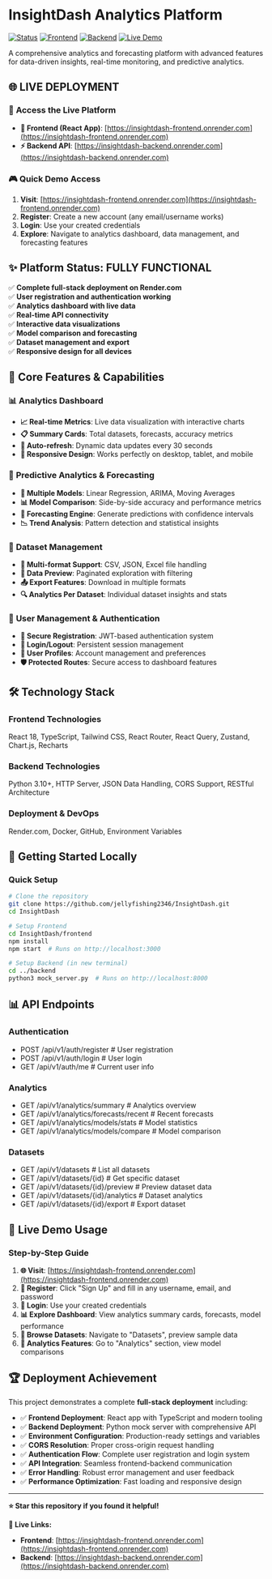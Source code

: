 # InsightDash Analytics Platform

[![Status](https://img.shields.io/badge/Status-LIVE%20DEPLOYED-brightgreen.svg)]()
[![Frontend](https://img.shields.io/badge/Frontend-React%2018-blue.svg)](https://insightdash-frontend.onrender.com)
[![Backend](https://img.shields.io/badge/Backend-Python%20Mock%20Server-green.svg)](https://insightdash-backend.onrender.com)
[![Live Demo](https://img.shields.io/badge/Live%20Demo-Available-orange.svg)](https://insightdash-frontend.onrender.com)

A comprehensive analytics and forecasting platform with advanced features for data-driven insights, real-time monitoring, and predictive analytics.

## 🌐 **LIVE DEPLOYMENT**

### 🚀 **Access the Live Platform**
- **🎯 Frontend (React App)**: [https://insightdash-frontend.onrender.com](https://insightdash-frontend.onrender.com)
- **⚡ Backend API**: [https://insightdash-backend.onrender.com](https://insightdash-backend.onrender.com)

### 🎮 **Quick Demo Access**
1. **Visit**: [https://insightdash-frontend.onrender.com](https://insightdash-frontend.onrender.com)
2. **Register**: Create a new account (any email/username works)
3. **Login**: Use your created credentials
4. **Explore**: Navigate to analytics dashboard, data management, and forecasting features

## ✨ **Platform Status: FULLY FUNCTIONAL**

✅ **Complete full-stack deployment on Render.com**  
✅ **User registration and authentication working**  
✅ **Analytics dashboard with live data**  
✅ **Real-time API connectivity**  
✅ **Interactive data visualizations**  
✅ **Model comparison and forecasting**  
✅ **Dataset management and export**  
✅ **Responsive design for all devices**

## 🎯 **Core Features & Capabilities**

### 📊 **Analytics Dashboard**
- **📈 Real-time Metrics**: Live data visualization with interactive charts
- **📋 Summary Cards**: Total datasets, forecasts, accuracy metrics
- **🔄 Auto-refresh**: Dynamic data updates every 30 seconds
- **📱 Responsive Design**: Works perfectly on desktop, tablet, and mobile

### 🔮 **Predictive Analytics & Forecasting**
- **🤖 Multiple Models**: Linear Regression, ARIMA, Moving Averages
- **📊 Model Comparison**: Side-by-side accuracy and performance metrics
- **🎯 Forecasting Engine**: Generate predictions with confidence intervals
- **📉 Trend Analysis**: Pattern detection and statistical insights

### 💾 **Dataset Management**
- **📁 Multi-format Support**: CSV, JSON, Excel file handling
- **👀 Data Preview**: Paginated exploration with filtering
- **📤 Export Features**: Download in multiple formats
- **🔍 Analytics Per Dataset**: Individual dataset insights and stats

### 👤 **User Management & Authentication**
- **🔐 Secure Registration**: JWT-based authentication system
- **🚪 Login/Logout**: Persistent session management
- **👥 User Profiles**: Account management and preferences
- **🛡️ Protected Routes**: Secure access to dashboard features

## 🛠️ **Technology Stack**

### **Frontend Technologies**
React 18, TypeScript, Tailwind CSS, React Router, React Query, Zustand, Chart.js, Recharts

### **Backend Technologies**
Python 3.10+, HTTP Server, JSON Data Handling, CORS Support, RESTful Architecture

### **Deployment & DevOps**
Render.com, Docker, GitHub, Environment Variables

## 🚀 **Getting Started Locally**

### **Quick Setup**
```bash
# Clone the repository
git clone https://github.com/jellyfishing2346/InsightDash.git
cd InsightDash

# Setup Frontend
cd InsightDash/frontend
npm install
npm start  # Runs on http://localhost:3000

# Setup Backend (in new terminal)
cd ../backend
python3 mock_server.py  # Runs on http://localhost:8000
```

## 📊 **API Endpoints**

### **Authentication**
- POST /api/v1/auth/register    # User registration
- POST /api/v1/auth/login       # User login
- GET  /api/v1/auth/me          # Current user info

### **Analytics**
- GET /api/v1/analytics/summary           # Analytics overview
- GET /api/v1/analytics/forecasts/recent  # Recent forecasts
- GET /api/v1/analytics/models/stats      # Model statistics
- GET /api/v1/analytics/models/compare    # Model comparison

### **Datasets**
- GET    /api/v1/datasets                 # List all datasets
- GET    /api/v1/datasets/{id}            # Get specific dataset
- GET    /api/v1/datasets/{id}/preview    # Preview dataset data
- GET    /api/v1/datasets/{id}/analytics  # Dataset analytics
- GET    /api/v1/datasets/{id}/export     # Export dataset

## 🌟 **Live Demo Usage**

### **Step-by-Step Guide**
1. **🌐 Visit**: [https://insightdash-frontend.onrender.com](https://insightdash-frontend.onrender.com)
2. **👤 Register**: Click "Sign Up" and fill in any username, email, and password
3. **🚪 Login**: Use your created credentials
4. **📊 Explore Dashboard**: View analytics summary cards, forecasts, model performance
5. **💾 Browse Datasets**: Navigate to "Datasets", preview sample data
6. **🔮 Analytics Features**: Go to "Analytics" section, view model comparisons

## 🏆 **Deployment Achievement**

This project demonstrates a complete **full-stack deployment** including:

- ✅ **Frontend Deployment**: React app with TypeScript and modern tooling
- ✅ **Backend Deployment**: Python mock server with comprehensive API
- ✅ **Environment Configuration**: Production-ready settings and variables  
- ✅ **CORS Resolution**: Proper cross-origin request handling
- ✅ **Authentication Flow**: Complete user registration and login system
- ✅ **API Integration**: Seamless frontend-backend communication
- ✅ **Error Handling**: Robust error management and user feedback
- ✅ **Performance Optimization**: Fast loading and responsive design

---

**⭐ Star this repository if you found it helpful!**

**🔗 Live Links:**
- **Frontend**: [https://insightdash-frontend.onrender.com](https://insightdash-frontend.onrender.com)  
- **Backend**: [https://insightdash-backend.onrender.com](https://insightdash-backend.onrender.com)
